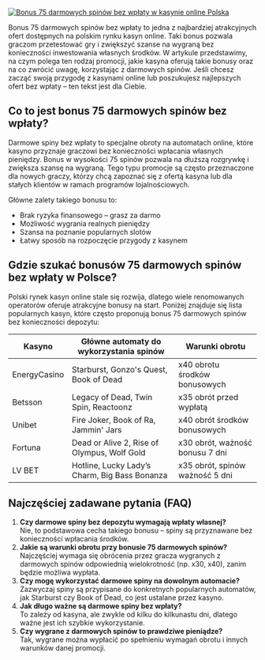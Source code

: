 [![Bonus 75 darmowych spinów bez wpłaty w kasynie online Polska](https://123-caf.pages.dev/gitsignup.png)](https://vrmoo.ru/Bt82HjjY)

<p>Bonus 75 darmowych spinów bez wpłaty to jedna z najbardziej atrakcyjnych ofert dostępnych na polskim rynku kasyn online. Taki bonus pozwala graczom przetestować gry i zwiększyć szanse na wygraną bez konieczności inwestowania własnych środków. W artykule przedstawimy, na czym polega ten rodzaj promocji, jakie kasyna oferują takie bonusy oraz na co zwrócić uwagę, korzystając z darmowych spinów. Jeśli chcesz zacząć swoją przygodę z kasynami online lub poszukujesz najlepszych ofert bez wpłaty – ten tekst jest dla Ciebie.</p>  <h2>Co to jest bonus 75 darmowych spinów bez wpłaty?</h2> <p>Darmowe spiny bez wpłaty to specjalne obroty na automatach online, które kasyno przyznaje graczowi bez konieczności wpłacania własnych pieniędzy. Bonus w wysokości 75 spinów pozwala na dłuższą rozgrywkę i zwiększa szansę na wygraną. Tego typu promocje są często przeznaczone dla nowych graczy, którzy chcą zapoznać się z ofertą kasyna lub dla stałych klientów w ramach programów lojalnościowych.</p> <p>Główne zalety takiego bonusu to:</p> <ul> <li>Brak ryzyka finansowego – grasz za darmo</li> <li>Możliwość wygrania realnych pieniędzy</li> <li>Szansa na poznanie popularnych slotów</li> <li>Łatwy sposób na rozpoczęcie przygody z kasynem</li> </ul>  <h2>Gdzie szukać bonusów 75 darmowych spinów bez wpłaty w Polsce?</h2> <p>Polski rynek kasyn online stale się rozwija, dlatego wiele renomowanych operatorów oferuje atrakcyjne bonusy na start. Poniżej znajduje się lista popularnych kasyn, które często proponują bonus 75 darmowych spinów bez konieczności depozytu:</p>  <table> <thead> <tr> <th>Kasyno</th> <th>Główne automaty do wykorzystania spinów</th> <th>Warunki obrotu</th> </tr> </thead> <tbody> <tr> <td>EnergyCasino</td> <td>Starburst, Gonzo's Quest, Book of Dead</td> <td>x40 obrotu środków bonusowych</td> </tr> <tr> <td>Betsson</td> <td>Legacy of Dead, Twin Spin, Reactoonz</td> <td>x35 obrót przed wypłatą</td> </tr> <tr> <td>Unibet</td> <td>Fire Joker, Book of Ra, Jammin' Jars</td> <td>x40 obrót środków bonusowych</td> </tr> <tr> <td>Fortuna</td> <td>Dead or Alive 2, Rise of Olympus, Wolf Gold</td> <td>x30 obrót, ważność bonusu 7 dni</td> </tr> <tr> <td>LV BET</td> <td>Hotline, Lucky Lady’s Charm, Big Bass Bonanza</td> <td>x35 obrót, spinów ważność 5 dni</td> </tr> </tbody> </table>  <h2>Najczęściej zadawane pytania (FAQ)</h2> <ol> <li><strong>Czy darmowe spiny bez depozytu wymagają wpłaty własnej?</strong><br>Nie, to podstawowa cecha takiego bonusu – spiny są przyznawane bez konieczności wpłacania środków.</li> <li><strong>Jakie są warunki obrotu przy bonusie 75 darmowych spinów?</strong><br>Najczęściej wymaga się obrócenia przez gracza wygranych z darmowych spinów odpowiednią wielokrotność (np. x30, x40), zanim będzie możliwa wypłata.</li> <li><strong>Czy mogę wykorzystać darmowe spiny na dowolnym automacie?</strong><br>Zazwyczaj spiny są przypisane do konkretnych popularnych automatów, jak Starburst czy Book of Dead, co jest ustalane przez kasyno.</li> <li><strong>Jak długo ważne są darmowe spiny bez wpłaty?</strong><br>To zależy od kasyna, ale zwykle od kilku do kilkunastu dni, dlatego ważne jest ich szybkie wykorzystanie.</li> <li><strong>Czy wygrane z darmowych spinów to prawdziwe pieniądze?</strong><br>Tak, wygrane można wypłacić po spełnieniu wymagań obrotu i innych warunków danej promocji.</li> </ol>